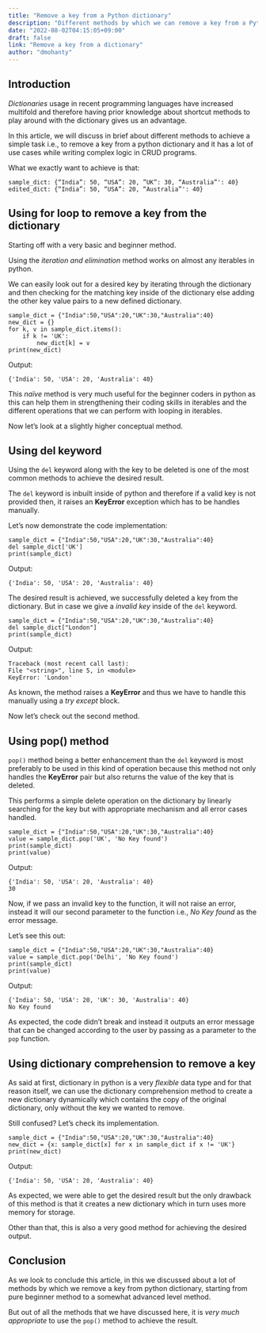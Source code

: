 ```yaml
---
title: "Remove a key from a Python dictionary"
description: "Different methods by which we can remove a key from a Python dictionary in Python"
date: "2022-08-02T04:15:05+09:00"
draft: false
link: "Remove a key from a dictionary"
author: "dmohanty"
---
```


## Introduction

_Dictionaries_ usage in recent programming languages have increased multifold and therefore having prior knowledge about shortcut methods to play around with the dictionary gives us an advantage.

In this article, we will discuss in brief about different methods to achieve a simple task i.e., to remove a key from a python dictionary and it has a lot of use cases while writing complex logic in CRUD programs.

What we exactly want to achieve is that:

```
sample_dict: {“India”: 50, “USA”: 20, ”UK”: 30, “Australia”': 40}
edited_dict: {“India”: 50, “USA”: 20, “Australia”': 40}

```

## Using for loop to remove a key from the dictionary

Starting off with a very basic and beginner method.

Using the _iteration and elimination_ method works on almost any iterables in python.

We can easily look out for a desired key by iterating through the dictionary and then checking for the matching key inside of the dictionary else adding the other key value pairs to a new defined dictionary.

```
sample_dict = {"India":50,"USA":20,"UK":30,"Australia":40}
new_dict = {}
for k, v in sample_dict.items():
    if k != 'UK':
        new_dict[k] = v
print(new_dict)

```

Output:

```
{'India': 50, 'USA': 20, 'Australia': 40}

```

This _naïve_ method is very much useful for the beginner coders in python as this can help them in strengthening their coding skills in iterables and the different operations that we can perform with looping in iterables.

Now let’s look at a slightly higher conceptual method.

## Using del keyword

Using the `del` keyword along with the key to be deleted is one of the most common methods to achieve the desired result.

The `del` keyword is inbuilt inside of python and therefore if a valid key is not provided then, it raises an **KeyError** exception which has to be handles manually.

Let’s now demonstrate the code implementation:

```
sample_dict = {"India":50,"USA":20,"UK":30,"Australia":40}
del sample_dict['UK']
print(sample_dict)

```

Output:

```
{'India': 50, 'USA': 20, 'Australia': 40}

```

The desired result is achieved, we successfully deleted a key from the dictionary. But in case we give a _invalid key_ inside of the `del` keyword.

```
sample_dict = {"India":50,"USA":20,"UK":30,"Australia":40}
del sample_dict["London"]
print(sample_dict)

```

Output:

```
Traceback (most recent call last):
File "<string>", line 5, in <module>
KeyError: 'London'

```

As known, the method raises a **KeyError** and thus we have to handle this manually using a _try except_ block.

Now let’s check out the second method.

## Using pop() method

`pop()` method being a better enhancement than the `del` keyword is most preferably to be used in this kind of operation because this method not only handles the **KeyError** pair but also returns the value of the key that is deleted.

This performs a simple delete operation on the dictionary by linearly searching for the key but with appropriate mechanism and all error cases handled.

```
sample_dict = {"India":50,"USA":20,"UK":30,"Australia":40}
value = sample_dict.pop('UK', 'No Key found')
print(sample_dict)
print(value)

```

Output:

```
{'India': 50, 'USA': 20, 'Australia': 40}
30

```

Now, if we pass an invalid key to the function, it will not raise an error, instead it will our second parameter to the function i.e., _No Key found_ as the error message.

Let’s see this out:

```
sample_dict = {"India":50,"USA":20,"UK":30,"Australia":40}
value = sample_dict.pop('Delhi', 'No Key found')
print(sample_dict)
print(value)

```

Output:

```
{'India': 50, 'USA': 20, 'UK': 30, 'Australia': 40}
No Key found

```

As expected, the code didn’t break and instead it outputs an error message that can be changed according to the user by passing as a parameter to the `pop` function.

## Using dictionary comprehension to remove a key

As said at first, dictionary in python is a very _flexible_ data type and for that reason itself, we can use the dictionary comprehension method to create a new dictionary dynamically which contains the copy of the original dictionary, only without the key we wanted to remove.

Still confused? Let’s check its implementation.

```
sample_dict = {"India":50,"USA":20,"UK":30,"Australia":40}
new_dict = {x: sample_dict[x] for x in sample_dict if x != 'UK'}
print(new_dict)

```

Output:

```
{'India': 50, 'USA': 20, 'Australia': 40}

```

As expected, we were able to get the desired result but the only drawback of this method is that it creates a new dictionary which in turn uses more memory for storage.

Other than that, this is also a very good method for achieving the desired output.

## Conclusion

As we look to conclude this article, in this we discussed about a lot of methods by which we remove a key from python dictionary, starting from pure beginner method to a somewhat advanced level method.

But out of all the methods that we have discussed here, it is _very much appropriate_ to use the `pop()` method to achieve the result.
